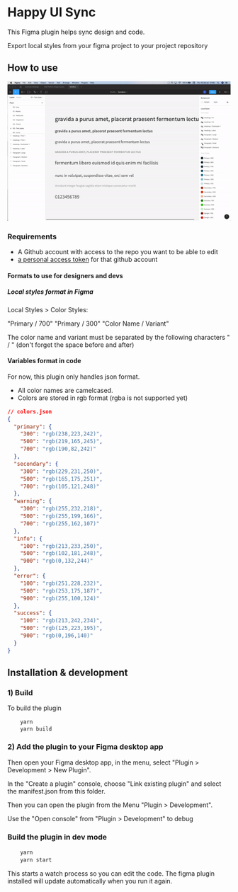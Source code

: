 # Happy UI Sync

This Figma plugin helps sync design and code.

Export local styles from your figma project to your project repository

## How to use

![Demo](doc/happy-ui-sync-demo.gif)

### Requirements

- A Github account with access to the repo you want to be able to edit
- [a personal access token](https://help.github.com/en/github/authenticating-to-github/creating-a-personal-access-token-for-the-command-line) for that github account

#### Formats to use for designers and devs

##### Local styles format in Figma

Local Styles > Color Styles:

"Primary / 700"
"Primary / 300"
"Color Name / Variant"

The color name and variant must be separated by the following characters " / " (don't forget the space before and after)

#### Variables format in code

For now, this plugin only handles json format.

- All color names are camelcased.
- Colors are stored in rgb format (rgba is not supported yet)

```json
// colors.json
{
  "primary": {
    "300": "rgb(238,223,242)",
    "500": "rgb(219,165,245)",
    "700": "rgb(190,82,242)"
  },
  "secondary": {
    "300": "rgb(229,231,250)",
    "500": "rgb(165,175,251)",
    "700": "rgb(105,121,248)"
  },
  "warning": {
    "300": "rgb(255,232,218)",
    "500": "rgb(255,199,166)",
    "700": "rgb(255,162,107)"
  },
  "info": {
    "100": "rgb(213,233,250)",
    "500": "rgb(102,181,248)",
    "900": "rgb(0,132,244)"
  },
  "error": {
    "100": "rgb(251,228,232)",
    "500": "rgb(253,175,187)",
    "900": "rgb(255,100,124)"
  },
  "success": {
    "100": "rgb(213,242,234)",
    "500": "rgb(125,223,195)",
    "900": "rgb(0,196,140)"
  }
}
```

## Installation & development

### 1) Build

To build the plugin

```
    yarn
    yarn build
```

### 2) Add the plugin to your Figma desktop app

Then open your Figma desktop app, in the menu, select "Plugin > Development > New Plugin".

In the "Create a plugin" console, choose "Link existing plugin" and select the manifest.json from this folder.

Then you can open the plugin from the Menu "Plugin > Development".

Use the "Open console" from "Plugin > Development" to debug

### Build the plugin in dev mode

```bash
    yarn
    yarn start
```

This starts a watch process so you can edit the code. The figma plugin installed will update automatically when you run it again.
